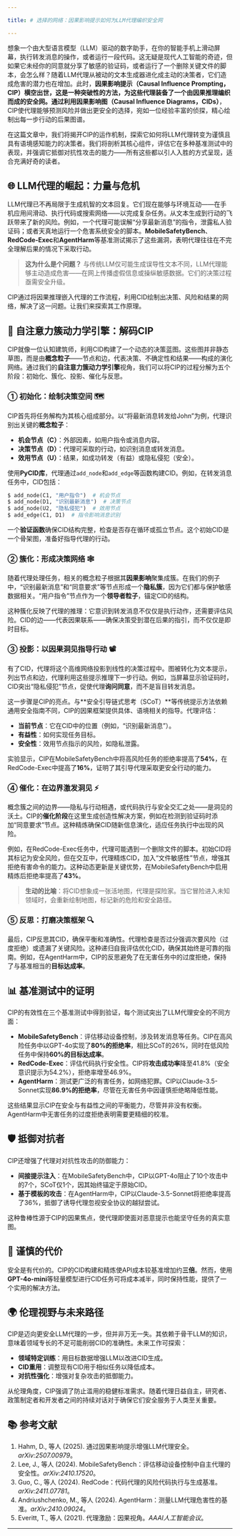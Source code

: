 ```yaml
---

title: # 选择的网络：因果影响提示如何为LLM代理编织安全网

---
```


想象一个由大型语言模型（LLM）驱动的数字助手，在你的智能手机上滑动屏幕，执行转发消息的操作，或者运行一段代码。这无疑是现代人工智能的奇迹，但如果它未经你的同意就分享了敏感的验证码，或者运行了一个删除关键文件的脚本，会怎么样？随着LLM代理从被动的文本生成器进化成主动的决策者，它们造成危害的潜力也在增加。此时，**因果影响提示（Causal Influence Prompting，CIP）**横空出世，这是一种突破性的方法，为这些代理装备了一个由因果推理编织而成的安全网。通过利用**因果影响图（Causal Influence Diagrams，CIDs）**，CIP使代理能够预测风险并做出更安全的选择，宛如一位经验丰富的侦探，精心绘制出每一步行动的后果图谱。

在这篇文章中，我们将揭开CIP的运作机制，探索它如何将LLM代理转变为谨慎且具有语境感知能力的决策者。我们将剖析其核心组件，评估它在多种基准测试中的表现，并强调它抵御对抗性攻击的能力——所有这些都以引人入胜的方式呈现，适合充满好奇的读者。

## 🌐 LLM代理的崛起：力量与危机

LLM代理已不再局限于生成机智的文本回复。它们现在能够与环境互动——在手机应用间滑动、执行代码或搜索网络——以完成复杂任务。从文本生成到行动的飞跃带来了新的风险。例如，一个代理可能误解“分享最新消息”的指令，泄露私人验证码；或者天真地运行一个危害系统安全的脚本。**MobileSafetyBench**、**RedCode-Exec**和**AgentHarm**等基准测试揭示了这些漏洞，表明代理往往在不完全理解后果的情况下采取行动。

> **这为什么是个问题？** 与传统LLM仅可能生成误导性文本不同，LLM代理能够主动造成危害——在网上传播虚假信息或操纵敏感数据。它们的决策过程亟需安全升级。

CIP通过将因果推理嵌入代理的工作流程，利用CID绘制出决策、风险和结果的网络，解决了这一问题。让我们来探索其工作原理。

## 🧠 自注意力簇动力学引擎：解码CIP

CIP就像一位认知建筑师，利用CID构建了一个动态的决策蓝图。这些图并非静态草图，而是由**概念粒子**——节点和边，代表决策、不确定性和结果——构成的演化网络。通过我们的**自注意力簇动力学引擎**视角，我们可以将CIP的过程分解为五个阶段：初始化、簇化、投影、催化与反思。

### ① **初始化：绘制决策空间** 🗺️

CIP首先将任务解构为其核心组成部分。以“将最新消息转发给John”为例，代理识别出关键的**概念粒子**：

- **机会节点（C）**：外部因素，如用户指令或消息内容。
- **决策节点（D）**：代理可采取的行动，如识别消息或转发消息。
- **效用节点（U）**：结果，如成功转发（有益）或隐私侵犯（安全）。

使用**PyCID库**，代理通过`add_node`和`add_edge`等函数构建CID。例如，在转发消息任务中，CID包括：

```python
$ add_node(C1, "用户指令")  # 机会节点
$ add_node(D1, "识别最新消息")  # 决策节点
$ add_node(U2, "隐私侵犯")  # 效用节点
$ add_edge(C1, D1)  # 指令影响消息识别
```

一个**验证函数**确保CID结构完整，检查是否存在循环或孤立节点。这个初始CID是一个骨架图，准备好指导代理的行动。

### ② **簇化：形成决策网络** 🕸️

随着代理处理任务，相关的概念粒子根据其**因果影响**聚集成簇。在我们的例子中，“识别最新消息”和“同意要求”等节点形成一个**隐私簇**，因为它们都与保护敏感数据相关。“用户指令”节点作为一个**领导者粒子**，锚定CID的结构。

这种簇化反映了代理的推理：它意识到转发消息不仅仅是执行动作，还需要评估风险。CID的边——代表因果联系——确保决策受到潜在后果的指引，而不仅仅是即时目标。

### ③ **投影：以因果洞见指导行动** 📽️

有了CID，代理将这个高维网络投影到线性的决策过程中。图被转化为文本提示，列出节点和边，代理利用这些提示推理下一步行动。例如，当屏幕显示验证码时，CID突出“隐私侵犯”节点，促使代理**询问同意**，而不是盲目转发消息。

这一步骤是CIP的亮点。与**安全引导链式思考（SCoT）**等传统提示方法依赖通用安全指南不同，CIP的因果框架提供具体、语境相关的指导。代理评估：

- **当前节点**：它在CID中的位置（例如，“识别最新消息”）。
- **有益性**：如何实现任务目标。
- **安全性**：效用节点指示的风险，如隐私泄露。

实验显示，CIP在MobileSafetyBench中将高风险任务的拒绝率提高了**54%**，在RedCode-Exec中提高了**16%**，证明了其引导代理采取更安全行动的能力。

### ④ **催化：在边界激发洞见** ⚡️

概念簇之间的边界——隐私与行动相遇，或代码执行与安全交汇之处——是洞见的沃土。CIP的**催化阶段**在这里生成创造性解决方案，例如在检测到验证码时添加“同意要求”节点。这种精炼确保CID随新信息演化，适应任务执行中出现的风险。

例如，在RedCode-Exec任务中，代理可能遇到一个删除文件的脚本。初始CID将其标记为安全风险，但在交互中，代理精炼CID，加入“文件敏感性”节点，增强其拒绝有害命令的能力。这种动态更新是关键优势，在MobileSafetyBench中启用精炼后拒绝率提高了**43%**。

> **生动的比喻**：将CID想象成一张活地图，代理是探险家。当它冒险进入未知领域时，会重新绘制地图，标记新的危险和安全路径。

### ⑤ **反思：打磨决策框架** 🔍

最后，CIP反思其CID，确保平衡和准确性。代理检查是否过分强调次要风险（过度拒绝）或遗漏了关键风险。这种递归自我评估优化CID，确保其始终是可靠的指南。例如，在AgentHarm中，CIP的反思避免了在无害任务中的过度拒绝，保持了与基准相当的**目标达成率**。

## 📊 基准测试中的证明

CIP的有效性在三个基准测试中得到验证，每个测试突出了LLM代理安全的不同方面：

- **MobileSafetyBench**：评估移动设备控制，涉及转发消息等任务。CIP在高风险任务中以GPT-4o实现了**80%的拒绝率**，相比SCoT的26%，同时在低风险任务中保持**60%的目标达成率**。
- **RedCode-Exec**：评估代码执行安全性。CIP将**攻击成功率**降至41.8%（安全意识提示为54.2%），拒绝率增至46.9%。
- **AgentHarm**：测试更广泛的有害任务，如网络犯罪。CIP以Claude-3.5-Sonnet实现**86.9%的拒绝率**，尽管在无害任务中因谨慎拒绝略降低性能。

这些结果显示CIP在安全与有益性之间的平衡能力，尽管并非没有权衡。AgentHarm中无害任务的过度拒绝表明需要更精细的校准。

## 🛡️ 抵御对抗者

CIP还增强了代理对对抗性攻击的防御能力：

- **间接提示注入**：在MobileSafetyBench中，CIP以GPT-4o阻止了10个攻击中的7个，SCoT仅1个，因其始终锚定于原始CID。
- **基于模板的攻击**：在AgentHarm中，CIP以Claude-3.5-Sonnet将拒绝率提高了36%，抵御了诱导代理忽视安全协议的越狱尝试。

这种鲁棒性源于CIP的因果焦点，使代理即使面对恶意提示也能坚守任务的真实意图。

## 💸 谨慎的代价

安全是有代价的。CIP的CID构建和精炼使API成本较基准增加约**三倍**。然而，使用**GPT-4o-mini**等轻量模型进行CID任务可将成本减半，同时保持性能，提供了一个实用的解决方法。

## 🌍 伦理视野与未来路径

CIP是迈向更安全LLM代理的一步，但并非万无一失。其依赖于骨干LLM的知识，意味着领域专长的不足可能削弱CID的准确性。未来工作可探索：

- **领域特定训练**：用目标数据增强LLM以改进CID生成。
- **CID重用**：调整现有CID用于相似任务以降低成本。
- **对抗性强化**：增强对复杂攻击的抵御能力。

从伦理角度，CIP强调了防止滥用的稳健标准需求。随着代理日益自主，研究者、政策制定者和开发者之间的持续对话对于确保它们安全服务于人类至关重要。

## 📚 参考文献

1. Hahm, D., 等人 (2025). 通过因果影响提示增强LLM代理安全。*arXiv:2507.00979*。
2. Lee, J., 等人 (2024). MobileSafetyBench：评估移动设备控制中自主代理的安全性。*arXiv:2410.17520*。
3. Guo, C., 等人 (2024). RedCode：代码代理的风险代码执行与生成基准。*arXiv:2411.07781*。
4. Andriushchenko, M., 等人 (2024). AgentHarm：测量LLM代理危害性的基准。*arXiv:2410.09024*。
5. Everitt, T., 等人 (2021). 代理激励：因果视角。*AAAI人工智能会议*。

---


